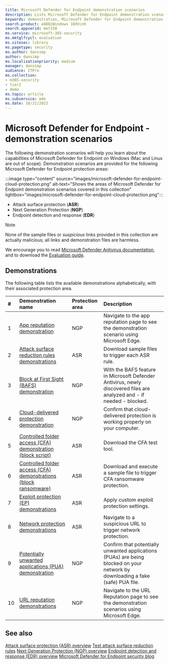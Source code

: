```yaml
---
title: Microsoft Defender for Endpoint demonstration scenarios
description: Lists Microsoft Defender for Endpoint demonstration scenarios that you can run.
keywords: demonstration, Microsoft Defender for Endpoint demonstration, anti-Malware demonstration, Cloud-delivered protection, Block at First Sight (BAFS), Potentially unwanted applications (PUA)s, Microsoft security intelligence VDI, VDI security, Attack Surface Reduction (ASR) rules demonstration, Controlled folder access demonstration, Exploit Protection, Network Protection, Microsoft Defender SmartScreen, edge SmartScreen, 
search.product: eADQiWindows 10XVcnh
search.appverid: met150
ms.service: microsoft-365-security
ms.mktglfcycl: evaluation
ms.sitesec: library
ms.pagetype: security
ms.author: dansimp
author: dansimp
ms.localizationpriority: medium
manager: dansimp
audience: ITPro
ms.collection:
- m365-security
- tier2
- demo
ms.topic: article
ms.subservice: mde
ms.date: 10/21/2022
---
```


# Microsoft Defender for Endpoint - demonstration scenarios

The following demonstration scenarios will help you learn about the capabilities of Microsoft Defender for Endpoint on Windows (Mac and Linux are out of scope). Demonstration scenarios are provided for the following Microsoft Defender for Endpoint protection areas:

:::image type="content" source="images/microsoft-defender-for-endpoint-cloud-protection.png" alt-text="Shows the areas of Microsoft Defender for Endpoint demonstration scenarios covered in this collection" lightbox="images/microsoft-defender-for-endpoint-cloud-protection.png":::

- Attack surface protection (**ASR**)
- Next Generation Protection (**NGP**)
- Endpoint detection and response (**EDR**)

> [!NOTE]
> None of the sample files or _suspicious_ links provided in this collection are actually malicious; all links and demonstration files are harmless.
>
> We encourage you to read [Microsoft Defender Antivirus documentation](next-generation-protection.md), and to download the [Evaluation guide](evaluate-microsoft-defender-antivirus.md).

## Demonstrations

The following table lists the available demonstrations alphabetically, with their associated protection area.

| # | Demonstration name | Protection area | Description |
|:--|:---|:---|:---|
| 1 | [App reputation demonstration](defender-endpoint-demonstration-app-reputation.md) | NGP | Navigate to the app reputation page to see the demonstration scenario using Microsoft Edge. |
| 2 | [Attack surface reduction rules demonstrations](defender-endpoint-demonstration-attack-surface-reduction-rules.md) | ASR | Download sample files to trigger each ASR rule. |
| 3 | [Block at First Sight (BAFS) demonstration](defender-endpoint-demonstration-block-at-first-sight-bafs.md) | NGP | With the BAFS feature in Microsoft Defender Antivirus, newly discovered files are analyzed and - if needed - blocked. |
| 4 | [Cloud-delivered protection demonstration](defender-endpoint-demonstration-cloud-delivered-protection.md) | NGP |  Confirm that cloud-delivered protection is working properly on your computer. |
| 5 | [Controlled folder access (CFA) demonstration (block script)](defender-endpoint-demonstration-controlled-folder-access-test-tool.md) | ASR | Download the CFA test tool. |
| 6 | [Controlled folder access (CFA) demonstrations (block ransomware)](defender-endpoint-demonstration-controlled-folder-access.md) | ASR | Download and execute a sample file to trigger CFA ransomware protection. |
| 7 | [Exploit protection (EP) demonstrations](defender-endpoint-demonstration-exploit-protection.md) | ASR | Apply custom exploit protection settings. |
| 8 | [Network protection demonstrations](defender-endpoint-demonstration-network-protection.md) | ASR | Navigate to a suspicious URL to trigger network protection. |
| 9 | [Potentially unwanted applications (PUA) demonstration](defender-endpoint-demonstration-potentially-unwanted-applications.md) | NGP | Confirm that potentially unwanted applications (PUAs) are being blocked on your network by downloading a fake (safe) PUA file. |
| 10 | [URL reputation demonstrations](defender-endpoint-demonstration-smartscreen-url-reputation.md) | NGP | Navigate to the URL Reputation page to see the demonstration scenarios using Microsoft Edge. |

## See also

[Attack surface protection \(ASR\) overview](overview-attack-surface-reduction.md)
[Test attack surface reduction rules](attack-surface-reduction-rules-deployment-test.md)
[Next Generation Protection \(NGP\) overview](next-generation-protection.md)
[Endpoint detection and response \(EDR\) overview](overview-endpoint-detection-response.md)
[Microsoft Defender for Endpoint security blog](https://www.microsoft.com/security/blog/microsoft-defender-for-endpoint/)
